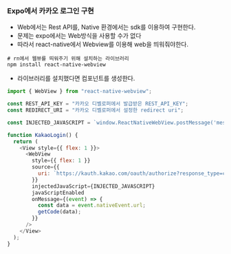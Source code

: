 ### Expo에서 카카오 로그인 구현
- Web에서는 Rest API를, Native 환경에서는 sdk를 이용하여 구현한다.
- 문제는 expo에서는 Web방식을 사용할 수가 없다
- 따라서 react-native에서 Webview를 이용해 web을 띄워줘야한다.

```shell
# rn에서 웹뷰를 띄워주기 위해 설치하는 라이브러리
npm install react-native-webview
```

- 라이브러리를 설치했다면 컴포넌트를 생성한다.
```javascript
import { WebView } from "react-native-webview";

const REST_API_KEY = "카카오 디벨로퍼에서 발급받은 REST_API_KEY";
const REDIRECT_URI = "카카오 디벨로퍼에서 설정한 redirect uri";

const INJECTED_JAVASCRIPT = `window.ReactNativeWebView.postMessage('message from webView')`;

function KakaoLogin() {
  return (
    <View style={{ flex: 1 }}>
      <WebView
        style={{ flex: 1 }}
        source={{
          uri: `https://kauth.kakao.com/oauth/authorize?response_type=code&client_id=${REST_API_KEY}&redirect_uri=${REDIRECT_URI}`,
        }}
        injectedJavaScript={INJECTED_JAVASCRIPT}
        javaScriptEnabled
        onMessage={(event) => {
          const data = event.nativeEvent.url;
          getCode(data);
        }}
      />
    </View>
  );
}

```
